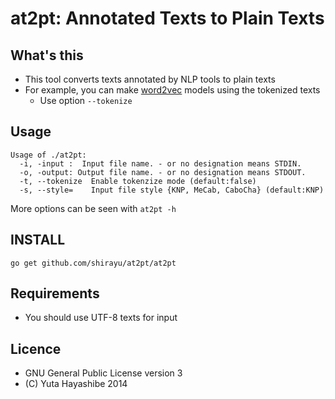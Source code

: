 
# at2pt: Annotated Texts to Plain Texts


## What's this

- This tool converts texts annotated by NLP tools to plain texts
- For example, you can make [word2vec](https://code.google.com/p/word2vec/) models using the tokenized texts
    - Use option ``--tokenize``

## Usage
```
Usage of ./at2pt:
  -i, -input :  Input file name. - or no designation means STDIN.
  -o, -output: Output file name. - or no designation means STDOUT.
  -t, --tokenize  Enable tokenzize mode (default:false)
  -s, --style=    Input file style {KNP, MeCab, CaboCha} (default:KNP)
```

More options can be seen with ``at2pt -h``

## INSTALL

```
go get github.com/shirayu/at2pt/at2pt
```

## Requirements
- You should use UTF-8 texts for input


## Licence

- GNU General Public License version 3
- (C) Yuta Hayashibe 2014
